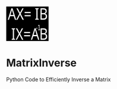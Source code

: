 ![Matrix Inverse Logo](https://github.com/ThomIves/MatrixInverse/blob/master/Matrix_Inverse_Logo.png)

# MatrixInverse
Python Code to Efficiently Inverse a Matrix
